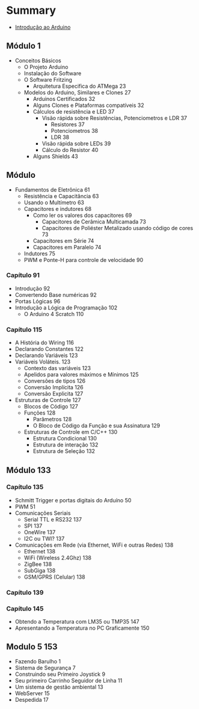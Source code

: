 # Summary

* [Introdução ao Arduino](README.md)

## Módulo 1

* Conceitos Básicos
  * O Projeto Arduino
  * Instalação do Software
  * O Software Fritzing
    * Arquitetura Especifica do ATMega 23
  * Modelos do Arduino, Similares e Clones 27
    * Arduinos Certificados 32
    * Alguns Clones e Plataformas compatíveis 32
    * Cálculos de resistência e LED 37
      * Visão rápida sobre Resistências, Potenciometros e LDR 37
        * Resistores 37
        * Potenciometros 38
        * LDR 38
      * Visão rápida sobre LEDs 39
      * Cálculo do Resistor 40
    * Alguns Shields 43
## Módulo

* Fundamentos de Eletrônica 61
  * Resistência e Capacitância 63
  * Usando o Multímetro 63
  * Capacitores e indutores 68
    * Como ler os valores dos capacitores 69
      * Capacitores de Cerâmica Multicamada 73
      * Capacitores de Poliéster Metalizado usando código de cores 73
    * Capacitores em Série 74
    * Capacitores em Paralelo 74
  * Indutores 75
  * PWM e Ponte-H para controle de velocidade 90

### Capítulo 91

* Introdução 92
* Convertendo Base numéricas 92
* Portas Lógicas 96
* Introdução a Lógica de Programação 102
  * O Arduino 4 Scratch 110

### Capítulo 115

* A História do Wiring 116
* Declarando Constantes 122
* Declarando Variáveis 123
* Variáveis Voláteis. 123
  * Contexto das variáveis 123
  * Apelidos para valores máximos e Mínimos 125
  * Conversões de tipos 126
  * Conversão Implícita 126
  * Conversão Explicita 127
* Estruturas de Controle 127
  * Blocos de Código 127
  * Funções 128
    * Parâmetros 128
    * O Bloco de Código da Função e sua Assinatura 129
  * Estruturas de Controle em C/C++ 130
    * Estrutura Condicional 130
    * Estrutura de interação 132
    * Estrutura de Seleção 132

## Módulo 133
### Capítulo 135

* Schmitt Trigger e portas digitais do Arduíno 50
* PWM 51
* Comunicações Seriais
  * Serial TTL e RS232 137
  * SPI 137
  * OneWire 137
  * I2C ou TWI? 137
* Comunicações em Rede (via Ethernet, WiFi e outras Redes) 138
  * Ethernet 138
  * WiFi (Wireless 2.4Ghz) 138
  * ZigBee 138
  * SubGiga 138
  * GSM/GPRS (Celular) 138

### Capítulo 139

### Capítulo 145

* Obtendo a Temperatura com LM35 ou TMP35 147
* Apresentando a Temperatura no PC Graficamente 150

## Modulo 5 153

* Fazendo Barulho 1
* Sistema de Segurança 7
* Construindo seu Primeiro Joystick 9
* Seu primeiro Carrinho Seguidor de Linha 11
* Um sistema de gestão ambiental 13
* WebServer 15
* Despedida 17
